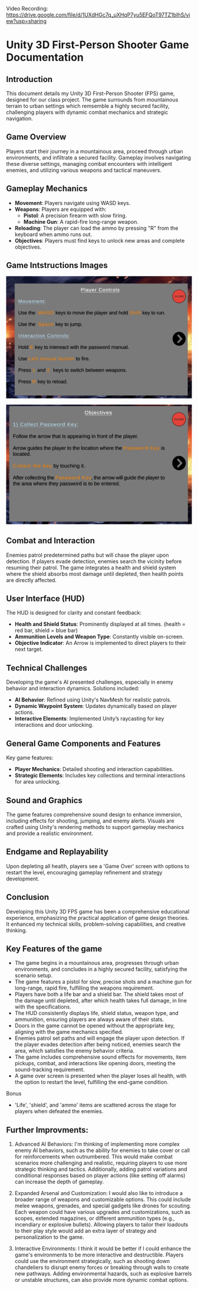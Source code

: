 Video Recording: https://drive.google.com/file/d/1UXdHGc7q_uXHqP7yu5EFQoT97TZ1bIhS/view?usp=sharing

# Unity 3D First-Person Shooter Game Documentation

## Introduction
This document details my Unity 3D First-Person Shooter (FPS) game, designed for our class project. The game surrounds from mountainous terrain to urban settings which remsemble a highly secured facility, challenging players with dynamic combat mechanics and strategic navigation.

## Game Overview
Players start their journey in a mountainous area, proceed through urban environments, and infiltrate a secured facility. Gameplay involves navigating these diverse settings, managing combat encounters with intelligent enemies, and utilizing various weapons and tactical maneuvers.

## Gameplay Mechanics
- **Movement**: Players navigate using WASD keys.
- **Weapons**: Players are equipped with:
  - **Pistol**: A precision firearm with slow firing.
  - **Machine Gun**: A rapid-fire long-range weapon.
- **Reloading**: The player can load the ammo by pressing "R" from the keyboard when ammo runs out.
- **Objectives**: Players must find keys to unlock new areas and complete objectives.

## Game Intstructions Images
![Alt text for the image](Player%20Controls.jpg)

![Alt text for the image](Objectives.jpg)

## Combat and Interaction
Enemies patrol predetermined paths but will chase the player upon detection. If players evade detection, enemies search the vicinity before resuming their patrol. The game integrates a health and shield system where the shield absorbs most damage until depleted, then health points are directly affected.

## User Interface (HUD)
The HUD is designed for clarity and constant feedback:
- **Health and Shield Status**: Prominently displayed at all times. (health = red bar, shield = blue bar) 
- **Ammunition Levels and Weapon Type**: Constantly visible on-screen.
- **Objective Indicator**: An Arrow is implemented to direct players to their next target.

## Technical Challenges
Developing the game's AI presented challenges, especially in enemy behavior and interaction dynamics. Solutions included:
- **AI Behavior**: Refined using Unity's NavMesh for realistic patrols.
- **Dynamic Waypoint System**: Updates dynamically based on player actions.
- **Interactive Elements**: Implemented Unity’s raycasting for key interactions and door unlocking.

## General Game Components and Features
Key game features:
- **Player Mechanics**: Detailed shooting and interaction capabilities.
- **Strategic Elements**: Includes key collections and terminal interactions for area unlocking.

## Sound and Graphics
The game features comprehensive sound design to enhance immersion, including effects for shooting, jumping, and enemy alerts. Visuals are crafted using Unity's rendering methods to support gameplay mechanics and provide a realistic environment.

## Endgame and Replayability
Upon depleting all health, players see a 'Game Over' screen with options to restart the level, encouraging gameplay refinement and strategy development.

## Conclusion
Developing this Unity 3D FPS game has been a comprehensive educational experience, emphasizing the practical application of game design theories. It enhanced my technical skills, problem-solving capabilities, and creative thinking.

## Key Features of the game 
- The game begins in a mountainous area, progresses through urban environments, and concludes in a highly secured facility, satisfying the scenario setup.
- The game features a pistol for slow, precise shots and a machine gun for long-range, rapid fire, fulfilling the weapons requirement.
- Players have both a life bar and a shield bar. The shield takes most of the damage until depleted, after which health takes full damage, in line with the specifications.
- The HUD consistently displays life, shield status, weapon type, and ammunition, ensuring players are always aware of their stats.
- Doors in the game cannot be opened without the appropriate key, aligning with the game mechanics specified.
- Enemies patrol set paths and will engage the player upon detection. If the player evades detection after being noticed, enemies search the area, which satisfies the enemy behavior criteria.
- The game includes comprehensive sound effects for movements, item pickups, combat, and interactions like opening doors, meeting the sound-tracking requirement.
- A game over screen is presented when the player loses all health, with the option to restart the level, fulfilling the end-game condition.

Bonus 

- 'Life', 'shield', and 'ammo' items are scattered across the stage for players when defeated the enemies. 

## Further Improvments: 

1) Advanced AI Behaviors: I'm thinking of implementing more complex enemy AI behaviors, such as the ability for enemies to take cover or call for reinforcements when outnumbered. This would make combat scenarios more challenging and realistic, requiring players to use more strategic thinking and tactics. Additionally, adding patrol variations and conditional responses based on player actions (like setting off alarms) can increase the depth of gameplay.

2) Expanded Arsenal and Customization: I would also like to introduce a broader range of weapons and customizable options. This could include melee weapons, grenades, and special gadgets like drones for scouting. Each weapon could have various upgrades and customizations, such as scopes, extended magazines, or different ammunition types (e.g., incendiary or explosive bullets). Allowing players to tailor their loadouts to their play style would add an extra layer of strategy and personalization to the game.

3) Interactive Environments: I think it would be better if I could enhance the game's environments to be more interactive and destructible. Players could use the environment strategically, such as shooting down chandeliers to disrupt enemy forces or breaking through walls to create new pathways. Adding environmental hazards, such as explosive barrels or unstable structures, can also provide more dynamic combat options.
